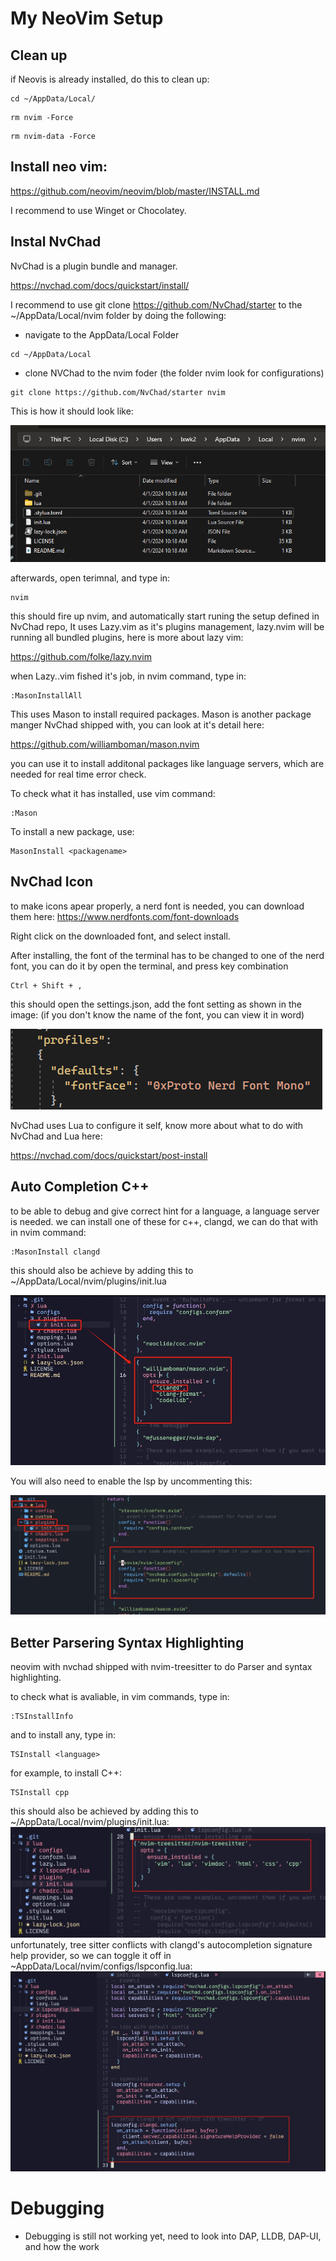 # My NeoVim Setup

## Clean up
if Neovis is already installed, do this to clean up:
```
cd ~/AppData/Local/ 
```
```
rm nvim -Force
```
``` 
rm nvim-data -Force 
```
## Install neo vim:

https://github.com/neovim/neovim/blob/master/INSTALL.md

I recommend to use Winget or Chocolatey.


## Instal NvChad
NvChad is a plugin bundle and manager.

https://nvchad.com/docs/quickstart/install/

I recommend to use 
git clone https://github.com/NvChad/starter
to the ~/AppData/Local/nvim folder by doing the following:
* navigate to the AppData/Local Folder
``` 
cd ~/AppData/Local
```
* clone NVChad to the nvim foder (the folder nvim look for configurations) 
```
git clone https://github.com/NvChad/starter nvim
```

This is how it should look like:

![](resources/NvChadLocation.png)

afterwards, open terimnal, and type in:
```
nvim
```
this should fire up nvim, and automatically start runing the setup defined in NvChad repo, It uses Lazy.vim as it's plugins management, lazy.nvim will be running all bundled plugins, here is more about lazy vim:

https://github.com/folke/lazy.nvim

when Lazy..vim fished it's job, in nvim command, type in:
```
:MasonInstallAll
```
This uses Mason to install required packages. Mason is another package manger NvChad shipped with, you can look at it's detail here:

https://github.com/williamboman/mason.nvim

you can use it to install additonal packages like language servers, which are needed for real time error check.

To check what it has installed, use vim command:
```
:Mason
```

To install a new package, use:
```
MasonInstall <packagename>
```

## NvChad Icon
to make icons apear properly, a nerd font is needed, you can download them here:
https://www.nerdfonts.com/font-downloads

Right click on the downloaded font, and select install.

After installing, the font of the terminal has to be changed to one of the nerd font, you can do it by open the terminal, and press key combination
```
Ctrl + Shift + ,
``` 
this should open the settings.json, add the font setting as shown in the image: (if you don't know the name of the font, you can view it in word)


![](resources/NVChadIcon.png)

NvChad uses Lua to configure it self, know more about what to do with NvChad and Lua here:

https://nvchad.com/docs/quickstart/post-install

## Auto Completion C++

to be able to debug and give correct hint for a language, a language server is needed. we can install one of these for c++, clangd, we can do that with in nvim command:
```
:MasonInstall clangd
```
this should also be achieve by adding this to ~/AppData/Local/nvim/plugins/init.lua

![](resources/clangdInstallByConfig.png)

You will also need to enable the lsp by uncommenting this:

![](resources/enableLsp.png)

## Better Parsering Syntax Highlighting 

neovim with nvchad shipped with nvim-treesitter to do Parser and syntax highlighting.

to check what is avaliable, in vim commands, type in:
```
:TSInstallInfo
```
and to install any, type in:
```
TSInstall <language>
```
for example, to install C++:
```
TSInstall cpp
```
this should also be achieved by adding this to ~/AppData/Local/nvim/plugins/init.lua:
![](resources/treeSitterCpp.png)
unfortunately, tree sitter conflicts with clangd's autocompletion signature help provider, so we can toggle it off in ~AppData/Local/nvim/configs/lspconfig.lua:
![](resources/clandNoConflict.png)



# Debugging
* Debugging is still not working yet, need to look into DAP, LLDB, DAP-UI, and how the work
